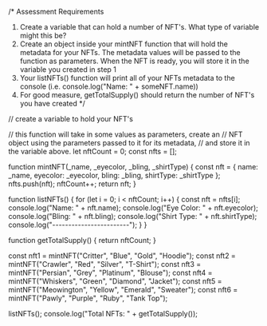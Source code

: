 /*
Assessment Requirements
1. Create a variable that can hold a number of NFT's. What type of variable might this be?
2. Create an object inside your mintNFT function that will hold the metadata for your NFTs. 
   The metadata values will be passed to the function as parameters. When the NFT is ready, 
   you will store it in the variable you created in step 1
3. Your listNFTs() function will print all of your NFTs metadata to the console (i.e. console.log("Name: " + someNFT.name))
4. For good measure, getTotalSupply() should return the number of NFT's you have created
*/

// create a variable to hold your NFT's

// this function will take in some values as parameters, create an
// NFT object using the parameters passed to it for its metadata, 
// and store it in the variable above.
let nftCount = 0;
const nfts = [];

function mintNFT(_name, _eyecolor, _bling, _shirtType) {
  const nft = {
    name: _name,
    eyecolor: _eyecolor,
    bling: _bling,
    shirtType: _shirtType
  };
  nfts.push(nft);
  nftCount++;
  return nft;
}

function listNFTs() {
  for (let i = 0; i < nftCount; i++) {
    const nft = nfts[i];
    console.log("Name: " + nft.name);
    console.log("Eye Color: " + nft.eyecolor);
    console.log("Bling: " + nft.bling);
    console.log("Shirt Type: " + nft.shirtType);
    console.log("------------------------");
  }
}

function getTotalSupply() {
  return nftCount;
}

const nft1 = mintNFT("Critter", "Blue", "Gold", "Hoodie");
const nft2 = mintNFT("Crawler", "Red", "Silver", "T-Shirt");
const nft3 = mintNFT("Persian", "Grey", "Platinum", "Blouse");
const nft4 = mintNFT("Whiskers", "Green", "Diamond", "Jacket");
const nft5 = mintNFT("Meowington", "Yellow", "Emerald", "Sweater");
const nft6 = mintNFT("Pawly", "Purple", "Ruby", "Tank Top");

listNFTs();
console.log("Total NFTs: " + getTotalSupply());
  
